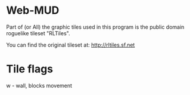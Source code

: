 # Web-MUD

Part of (or All) the graphic tiles used in this program is the public 
domain roguelike tileset "RLTiles".

You can find the original tileset at:
http://rltiles.sf.net

# Tile flags
w - wall, blocks movement